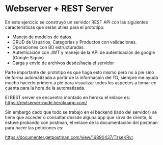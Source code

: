 # Webserver + REST Server

En este ejercicio se construyó un servidor REST API con las siguientes características que serán útiles para el prototipo:

- Manejo de modelos de datos.
- CRUD de Usuarios, Categorías y Productos con validaciones.
- Operaciones con BD estructuradas.
- Autenticación con JWT y manejo de la API de autenticación de google (Google Signin)
- Carga y envío de archivos desde/hacia el servidor


Parte importante del prototipo es que haga esto mismo pero no a pie sino de forma automatizada a partir de la información del TD, siempre me ayuda mucho hacerlo primero a pie para visualizar todos los aspectos a tomar en cuenta para la hora de la automatizada.


El REST server se encuentra montado en heroku el enlace es: https://rextserver-node.herokuapp.com/

Sin embargo dado que todo se trabajo en el backend (lado del servidor) se tiene que acceder o consultar dessde alguna app que sirva de cliente, lo estuve probando con postman, el enlace de la documentación del postman para hacer las peticiones es:

https://documenter.getpostman.com/view/16890437/TzseKRvr


